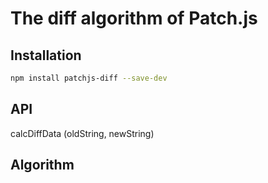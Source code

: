 # The diff algorithm of Patch.js

## Installation

```bash
npm install patchjs-diff --save-dev
```

## API

calcDiffData (oldString, newString)

## Algorithm





